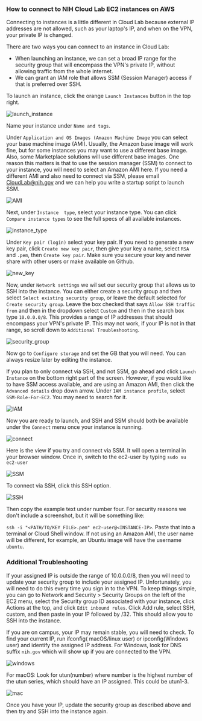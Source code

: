 ### How to connect to NIH Cloud Lab EC2 instances on AWS
Connecting to instances is a little different in Cloud Lab because external IP addresses are not allowed, such as your laptop's IP, and when on the VPN,
your private IP is changed. 

There are two ways you can connect to an instance in Cloud Lab:
+ When launching an instance, we can set a broad IP range for the security group that will encompass the VPN's private IP, without allowing traffic from the whole internet.
+ We can grant an IAM role that allows SSM (Session Manager) access if that is preferred over SSH.

To launch an instance, click the orange `Launch Instances` button in the top right. 

![launch_instance](/docs/images/launch_instance.png)

Name your instance under `Name and tags`.

Under `Application and OS Images (Amazon Machine Image` you can select your base machine image (AMI). Usually, the Amazon base image will work fine, but for some instances you may want to use a different base image. Also, some Marketplace solutions will use different base images. One reason this matters is that to use the session manager (SSM) to connect to your instance, you will need to select an Amazon AMI here. If you need a different AMI and also need to connect via SSM, please email CloudLab@nih.gov and we can help you write a startup script to launch SSM.

![AMI](/docs/images/AMI.png)

Next, under `Instance  type`, select your instance type. You can click `Compare instance types` to see the full specs of all available instances. 

![instance_type](/docs/images/instance_type.png)

Under `Key pair (login)` select your key pair. If you need to generate a new key pair, click `Create new key pair`, then give your key a name, select `RSA` and `.pem`, then `Create key pair`. Make sure you secure your key and never share with other users or make available on Github. 

![new_key](/docs/images/new_key.png)

Now, under `Network settings` we wil set our security group that allows us to SSH into the instance. You can either create a security group and then select `Select existing security group`, or leave the default selected for `Create security group`. Leave the box checked that says `Allow SSH traffic from` and then in the dropdown select `Custom` and then in the search box type `10.0.0.0/8`. This provides a range of IP addresses that should encompass your VPN's private IP. This may not work, if your IP is not in that range, so scroll down to `Additional Troubleshooting`. 

![security_group](/docs/images/security_group.png)

Now go to `Configure storage` and set the GB that you will need. You can always resize later by editing the instance.

If you plan to only connect via SSH, and not SSM, go ahead and click `Launch Instance` on the bottom right part of the screen. However, if you would like to have SSM access available, and are using an Amazon AMI, then click the `Advanced details` drop down arrow. Under `IAM instance profile`, select `SSM-Role-For-EC2`. You may need to search for it. 

![IAM](/docs/images/IAM_SSM_role.png)

Now you are ready to launch, and SSH and SSM should both be available under the `Connect` menu once your instance is running. 

![connect](/docs/images/connect_ec2.png)

Here is the view if you try and connect via SSM. It will open a terminal in your browser window. Once in, switch to the ec2-user by typing `sudo su ec2-user`

![SSM](/docs/images/SSM.png)

To connect via SSH, click this SSH option.

![SSH](/docs/images/SSH.png)

Then copy the example text under number four. For security reasons we don't include a screenshot, but it will be something like: 

`ssh -i "<PATH/TO/KEY_FILE>.pem" ec2-user@<INSTANCE-IP>`. Paste that into a terminal or Cloud Shell window. If not using an Amazon AMI, the user name will be different, for example, an Ubuntu image will have the username `ubuntu`. 

### Additional Troubleshooting
If your assigned IP is outside the range of 10.0.0.0/8, then you will need to update your security group to include your assigned IP. Unfortunately, you will need to do this every time you sign in to the VPN. To keep things simple, you can go to Network and Security > Security Groups on the left of the EC2 menu, select the Security group ID associated with your instance, click Actions at the top, and click `Edit inbound rules`. Click Add rule, select SSH, custom, and then paste in your IP followed by /32. This should allow you to SSH into the instance.

If you are on campus, your IP may remain stable, you will need to check. To find your current IP, run ifconfig( macOS/linux user) or ipconfig(Windows user) and identify the assigned IP address. For Windows, look for DNS suffix `nih.gov` which will show up if you are connected to the VPN. 

![windows](/docs/images/windows.jpg)

For macOS: Look for utun(number) where number is the highest number of the utun series, which should have an IP assigned. This could be utun1-3. 

![mac](/docs/images/mac.png)

Once you have your IP, update the security group as described above and then try and SSH into the instance again. 




